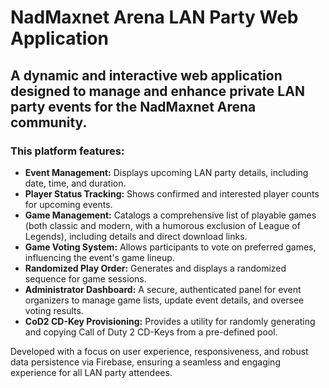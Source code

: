 # NadMaxnet Arena LAN Party Web Application

## A dynamic and interactive web application designed to manage and enhance private LAN party events for the NadMaxnet Arena community. 

### This platform features:

* **Event Management:** Displays upcoming LAN party details, including date, time, and duration.
* **Player Status Tracking:** Shows confirmed and interested player counts for upcoming events.
* **Game Management:** Catalogs a comprehensive list of playable games (both classic and modern, with a humorous exclusion of League of Legends), including details and direct download links.
* **Game Voting System:** Allows participants to vote on preferred games, influencing the event's game lineup.
* **Randomized Play Order:** Generates and displays a randomized sequence for game sessions.
* **Administrator Dashboard:** A secure, authenticated panel for event organizers to manage game lists, update event details, and oversee voting results.
* **CoD2 CD-Key Provisioning:** Provides a utility for randomly generating and copying Call of Duty 2 CD-Keys from a pre-defined pool.

Developed with a focus on user experience, responsiveness, and robust data persistence via Firebase, ensuring a seamless and engaging experience for all LAN party attendees.
